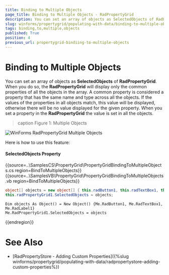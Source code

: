 ```yaml
---
title: Binding to Multiple Objects
page_title: Binding to Multiple Objects - RadPropertyGrid
description: You can set an array of objects as SelectedObjects of RadPropertyGrid . When you do so, the RadPropertyGrid will display only the common properties of all the objects in the array.
slug: winforms/propertygrid/populating-with-data/binding-to-multiple-objects
tags: binding,to,multiple,objects
published: True
position: 4
previous_url: propertygrid-bindiing-to-multiple-objects
---
```


# Binding to Multiple Objects

You can set an array of objects as **SelectedObjects** of **RadPropertyGrid**. When you do so, the **RadPropertyGrid** will display only the common properties of all the objects in the array. A common property is considered a property that has the same name and type across all the objects. If the values of the properties in all objects match, this value will be displayed, otherwise there will be no value displayed for the given property. When you set a property in the **RadPropertyGrid** the value is set in all the objects.

>caption Figure 1: Multiple Objects

![WinForms RadPropertyGrid Multiple Objects](images/propertygrid-bindiing-to-multiple-objects001.png)

Here is how to use this feature:

#### SelectedObjects Property

{{source=..\SamplesCS\PropertyGrid\PropertyGridBindingToMultipleObjects.cs region=BindToMultipleObjects}} 
{{source=..\SamplesVB\PropertyGrid\PropertyGridBindingToMultipleObjects.vb region=BindToMultipleObjects}} 

````C#
object[] objects = new object[] { this.radButton1, this.radTextBox1, this.radLabel1 };
this.radPropertyGrid1.SelectedObjects = objects;

````
````VB.NET
Dim objects As Object() = New Object() {Me.RadButton1, Me.RadTextBox1, Me.RadLabel1}
Me.RadPropertyGrid1.SelectedObjects = objects

````

{{endregion}}

# See Also

* [RadPropertyStore - Adding Custom Properties]({%slug winforms/propertygrid/populating-with-data/radpropertystore-adding-custom-properties%})
